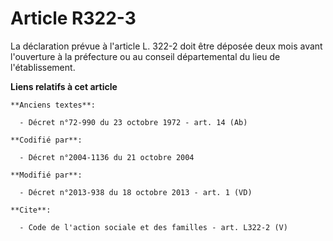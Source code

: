 # Article R322-3

La déclaration prévue à l'article L. 322-2 doit être déposée deux mois avant l'ouverture à la préfecture ou au conseil
départemental du lieu de l'établissement.

**Liens relatifs à cet article**

	**Anciens textes**:

	  - Décret n°72-990 du 23 octobre 1972 - art. 14 (Ab)

	**Codifié par**:

	  - Décret n°2004-1136 du 21 octobre 2004

	**Modifié par**:

	  - Décret n°2013-938 du 18 octobre 2013 - art. 1 (VD)

	**Cite**:

	  - Code de l'action sociale et des familles - art. L322-2 (V)
